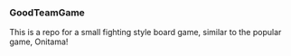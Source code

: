 ### GoodTeamGame
This is a repo for a small fighting style board game, similar to the popular game, Onitama!